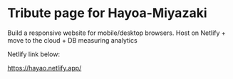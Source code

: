 # Tribute page for Hayoa-Miyazaki

Build a responsive website for mobile/desktop browsers.
Host on Netlify + move to the cloud + DB measuring analytics

Netlify link below:

https://hayao.netlify.app/

